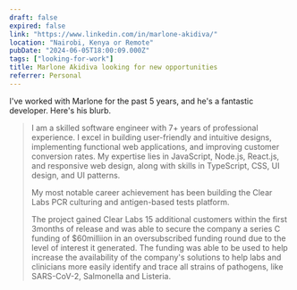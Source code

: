 ```yaml
---
draft: false
expired: false
link: "https://www.linkedin.com/in/marlone-akidiva/"
location: "Nairobi, Kenya or Remote"
pubDate: "2024-06-05T18:00:09.000Z"
tags: ["looking-for-work"]
title: Marlone Akidiva looking for new opportunities
referrer: Personal
---
```


I've worked with Marlone for the past 5 years, and he's a fantastic developer. Here's his blurb.

> I am a skilled software engineer with 7+ years of professional experience. I excel in building user-friendly and intuitive designs, implementing functional web applications, and improving customer conversion rates. My expertise lies in JavaScript, Node.js, React.js, and responsive web design, along with skills in TypeScript, CSS, UI design, and UI patterns. 
>
> My most notable career achievement has been building the Clear Labs PCR culturing and antigen-based tests platform.
> 
> The project gained Clear Labs 15 additional customers within the first 3months of release and was able to secure the company a series C funding of $60milliion in an oversubscribed funding round due to the level of interest it generated. The funding was able to be used to help increase the availability of the company's solutions to help labs and clinicians more easily identify and trace all strains of pathogens, like SARS-CoV-2, Salmonella and Listeria.
